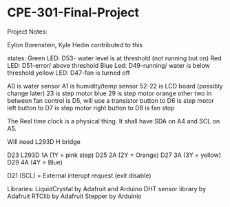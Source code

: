 # CPE-301-Final-Project

Project Notes:

Eylon Borenstein, Kyle Hedin contributed to this

states: 
Green LED: D53- water level is at threshold (not running but on)
Red LED: D51-error/ above threshold
Blue Led: D49-running/ water is below threshold
yellow LED: D47-fan is turned off


A0 is water sensor
A1 is humidity/temp sensor
52-22 is LCD board (possibly change later)
23 is step motor blue
29 is step motor orange
other two in between 
fan control is D5, will use a transistor
button to D6 is step motor left
button to D7 is step motor right
button to D8 is fan stop


The Real time clock is a physical thing. It shall have SDA on A4 and SCL on A5.


Will need L293D H bridge


D23 L293D 1A (1Y = pink step)
D25 2A (2Y = Orange)
D27 3A (3Y = yellow)
D29 4A (4Y = Blue)

D21 (SCL) = External interupt request (exit disable)

Libraries:
LiquidCrystal by Adafruit and Arduino
DHT sensor library by Adafruit
RTClib by Adafruit
Stepper by Arduinio
